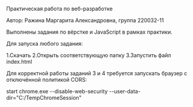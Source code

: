 Практическая работа по веб-разработке

Автор: Ражина Маргарита Александровна, группа 220032-11

Выполнены задания по вёрстке и JavaScript в рамках практики.

Для запуска любого задания:

1.Скачать
2.Открыть соответствующую папку
3.Запустить файл index.html

Для корректной работы заданий 3 и 4 требуется запускать браузер с отключённой политикой CORS:

start chrome.exe --disable-web-security --user-data-dir="C:/TempChromeSession"